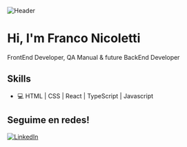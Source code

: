 ![Header](https://c4.wallpaperflare.com/wallpaper/383/679/624/adventure-time-bmo-wallpaper-preview.jpg)

# Hi, I'm Franco Nicoletti

FrontEnd Developer, QA Manual & future BackEnd Developer


## Skills
* 💻 HTML | CSS | React | TypeScript | Javascript

<h2>Seguime en redes!</h2>
<p align="left">
	<a href="https://www.linkedin.com/feed/?trk=guest_homepage-basic_nav-header-signin"><img src="https://img.shields.io/badge/LinkedIn--_.svg?style=social&logo=linkedin" alt="LinkedIn"></a>
</p>
<!--
**Frankstein97/Frankstein97** is a ✨ _special_ ✨ repository because its `README.md` (this file) appears on your GitHub profile.

Here are some ideas to get you started:

- 🔭 I’m currently working on ...
- 🌱 I’m currently learning ...
- 👯 I’m looking to collaborate on ...
- 🤔 I’m looking for help with ...
- 💬 Ask me about ...
- 📫 How to reach me: ...
- 😄 Pronouns: ...
- ⚡ Fun fact: ...
-->
